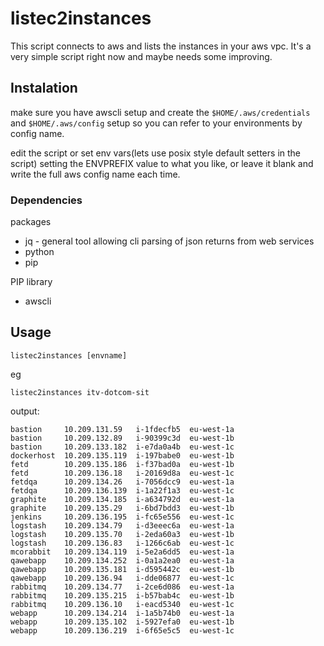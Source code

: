 # listec2instances

This script connects to aws and lists the instances in your aws vpc.
It's a very simple script right now and maybe needs some improving.

## Instalation
make sure you have awscli setup and create the `$HOME/.aws/credentials` and `$HOME/.aws/config` setup so you can refer to your environments by config name.

edit the script or set env vars(lets use posix style default setters in the script) setting the ENVPREFIX value to what you like, or leave it blank and write the full aws config name each time.

### Dependencies
packages 
* jq - general tool allowing cli parsing of json returns from web services
* python
* pip
 
PIP library
* awscli
 
## Usage
```
listec2instances [envname]
```
eg
```
listec2instances itv-dotcom-sit
```
output:
```
bastion     10.209.131.59   i-1fdecfb5  eu-west-1a
bastion     10.209.132.89   i-90399c3d  eu-west-1b
bastion     10.209.133.182  i-e7da0a4b  eu-west-1c
dockerhost  10.209.135.119  i-197babe0  eu-west-1b
fetd        10.209.135.186  i-f37bad0a  eu-west-1b
fetd        10.209.136.18   i-20169d8a  eu-west-1c
fetdqa      10.209.134.26   i-7056dcc9  eu-west-1a
fetdqa      10.209.136.139  i-1a22f1a3  eu-west-1c
graphite    10.209.134.185  i-a634792d  eu-west-1a
graphite    10.209.135.29   i-6bd7bdd3  eu-west-1b
jenkins     10.209.136.195  i-fc65e556  eu-west-1c
logstash    10.209.134.79   i-d3eeec6a  eu-west-1a
logstash    10.209.135.70   i-2eda60a3  eu-west-1b
logstash    10.209.136.83   i-1266c6ab  eu-west-1c
mcorabbit   10.209.134.119  i-5e2a6dd5  eu-west-1a
qawebapp    10.209.134.252  i-0a1a2ea0  eu-west-1a
qawebapp    10.209.135.181  i-d595442c  eu-west-1b
qawebapp    10.209.136.94   i-dde06877  eu-west-1c
rabbitmq    10.209.134.77   i-2ce6d086  eu-west-1a
rabbitmq    10.209.135.215  i-b57bab4c  eu-west-1b
rabbitmq    10.209.136.10   i-eacd5340  eu-west-1c
webapp      10.209.134.214  i-1a5b74b0  eu-west-1a
webapp      10.209.135.102  i-5927efa0  eu-west-1b
webapp      10.209.136.219  i-6f65e5c5  eu-west-1c
```
